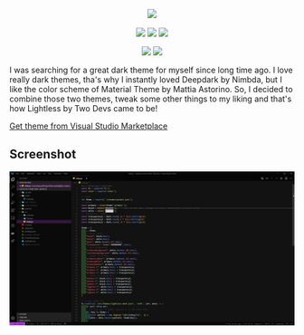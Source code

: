 <p align="center">
  <img style="width: 300px;" src="https://img.shields.io/static/v1?label=TwoDevs&message=LigthLess&style=for-the-badge&color=lightgrey">
</p>

<p align="center">
  <img src="https://img.shields.io/visual-studio-marketplace/v/twodevs.lightless?style=for-the-badge&logo=visual-studio-code&logoColor=blue">
  <img src="https://img.shields.io/visual-studio-marketplace/r/twodevs.lightless?style=for-the-badge&logo=visual-studio-code&logoColor=blue">
  <img src="https://img.shields.io/visual-studio-marketplace/d/twodevs.lightless?style=for-the-badge&logo=visual-studio-code&logoColor=blue">
</p>
<p align="center">
  <img src="https://img.shields.io/github/last-commit/RadoiAndrei/lightless-theme?style=for-the-badge&logo=github&logoColor=black">
  <img src="https://img.shields.io/github/contributors/RadoiAndrei/lightless-theme?style=for-the-badge&logo=github&logoColor=black">
</p
  
<p align="center">
I was searching for a great dark theme for myself since long time ago. I love really dark themes, tha's why I instantly loved Deepdark by Nimbda, but I like the color scheme of Material Theme by Mattia Astorino. So, I decided to combine those two themes, tweak some other things to my liking and that's how Lightless by Two Devs came to be!
</p>

[Get theme from Visual Studio Marketplace](https://marketplace.visualstudio.com/items?itemName=TwoDevs.lightless)

## Screenshot
![Preview](https://raw.githubusercontent.com/radoiandrei/lightless-theme/master/preview/preview.jpg "Preview")
